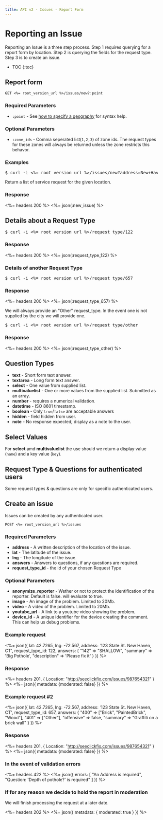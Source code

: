 ```yaml
---
title: API v2 - Issues - Report Form
---
```


# Reporting an Issue

Reporting an Issue is a three step process. Step 1 requires querying for a report form by location. Step 2 is querying the fields for the request type. Step 3 is to create an issue.

* TOC
{:toc}

## Report form

    GET <%= root_version_url %>/issues/new?:point

### Required Parameters

* `:point` - See <a href="/#geography">how to specify a geography</a> for syntax help.

### Optional Parameters

* `:zone_ids` - Comma seperated list(`1,2,3`) of zone ids. The request types for these zones will always be returned unless the zone restricts this behavor.

### Examples

<pre class="terminal">
$ curl -i <%= root_version_url %>/issues/new?address=New+Haven,+CT
</pre>

Return a list of service request for the given location.

### Response

<%= headers 200 %>
<%= json(:new_issue) %>

## Details about a Request Type

<pre class="terminal">
$ curl -i <%= root_version_url %>/request_type/122
</pre>

### Response

<%= headers 200 %>
<%= json(:request_type_122) %>

### Details of another Request Type

<pre class="terminal">
$ curl -i <%= root_version_url %>/request_type/657
</pre>

### Response

<%= headers 200 %>
<%= json(:request_type_657) %>

We will always provide an "Other" request_type. In the event one is not supplied by the city we will provide one.

<pre class="terminal">
$ curl -i <%= root_version_url %>/request_type/other
</pre>

### Response

<%= headers 200 %>
<%= json(:request_type_other) %>

## Question Types

* **text** - Short form text answer.
* **textarea** - Long form text answer.
* **select** - One value from supplied list.
* **multivaluelist** - One or more values from the supplied list. Submitted as an array.
* **number** - requires a numerical validation.
* **datetime** - ISO 8601 timestamp.
* **boolean** - Only `true`/`false` are acceptable answers
* **hidden** - field hidden from user.
* **note** - No response expected, display as a note to the user.

## Select Values

For **select** amd **multivaluelist** the use should we return a display value (`name`) and a key value (`key`).

## Request Type & Questions for authenticated users

Some request types & questions are only for specific authenticated users.


## Create an issue

Issues can be created by any authenticated user.

    POST <%= root_version_url %>/issues

### Required Parameters

* **address** - A written description of the location of the issue.
* **lat** - The latitude of the issue.
* **lng** - The longitude of the issue.
* **answers** - Answers to questions, if any questions are required.
* **request_type_id** - the id of your chosen Request Type

### Optional Parameters

* **anonymize_reporter** - Wether or not to protect the identification of the reporter. Default is false.  will evaluate to true.
* **image** - An image of the problem. Limited to 20Mb.
* **video** - A video of the problem. Limited to 20Mb.
* **youtube_url** - A link to a youtube video showing the problem.
* **device_id** - A unique identifier for the device creating the comment. This can help us debug problems.

### Example request

<%=
 json({
   lat: 42.7265,
   lng: -72.567,
   address: '123 State St. New Haven, CT',
   request_type_id: 122,
   answers: {
     "142" => "SHALLOW",
     "summary" => 'Big Pothole',
     "description" => 'Please fix it'
   }
 })
%>

### Response

<%= headers 201, { Location: "http://seeclickfix.com/issues/987654321" } %>
<%=
 json({
   metadata: {moderated: false}
 })
%>

### Example request #2

<%=
 json({
   lat: 42.7265,
   lng: -72.567,
   address: '123 State St. New Haven, CT',
   request_type_id: 657,
   answers: {
     "400" => ["Brick", "PaintedBrick", "Wood"],
     "401" => ["Other"],
     "offensive" => false,
     "summary" => "Graffiti on a brick wall"
   }
 })
%>

### Response

<%= headers 201, { Location: "http://seeclickfix.com/issues/987654321" } %>
<%=
 json({
   metadata: {moderated: false}
 })
%>

### In the event of validation errors

<%= headers 422 %>
<%=
 json({
   errors: [
     "An Address is required",
     "Question: 'Depth of pothole?' is required"
   ]
 })
%>

### If for any reason we decide to hold the report in moderation

We will finish processing the request at a later date.

<%= headers 202 %>
<%= json({ metadata: { moderated: true } }) %>

